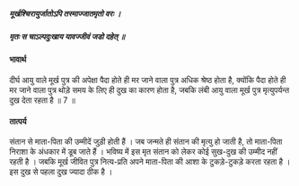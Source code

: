 ##### मूर्खश्चिरायुर्जातोऽपि तस्माज्जातमृतो वरः ।
##### मृतः स चाऽल्पदुःखाय यावज्जीवं जडो दहेत् ॥

#### भावार्थ

दीर्घ आयु वाले मूर्ख पुत्र की अपेक्षा पैदा होते ही मर जाने वाला पुत्र अधिक श्रेष्ठ होता है, क्योंकि पैदा होते ही मर जाने वाला पुत्र थोड़े समय के लिए ही दुख का कारण होता है, जबकि लंबी आयु वाला मूर्ख पुत्र मृत्युपर्यन्त दुख देता रहता है ॥ 7 ॥

#### तात्पर्य

संतान से माता-पिता की उम्मीदें जुड़ी होती हैं । जब जन्मते ही संतान की मृत्यु हो जाती है, तो माता-पिता निराशा के अंधकार में डूब जाते हैं । भविष्य में इस मृत संतान को लेकर कोई सुख-दुख की उम्मीद नहीं रहती है । जबकि मूर्ख जीवित पुत्र नित्य-प्रति अपने माता-पिता की आशा के टुकड़े-टुकड़े करता रहता है । इस दुख से पहला दुख ज्यादा ठीक है ।